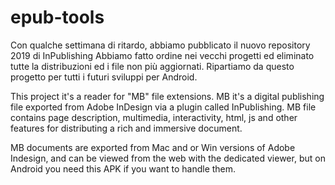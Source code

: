 # epub-tools

Con qualche settimana di ritardo, abbiamo pubblicato il nuovo repository 2019 di InPublishing
Abbiamo fatto ordine nei vecchi progetti ed eliminato tutte la distribuzioni ed i file non più aggiornati.
Ripartiamo da questo progetto per tutti i futuri sviluppi per Android.

This project it's a reader for "MB" file extensions.
MB it's a digital publishing file exported from Adobe InDesign via a plugin called InPublishing.
MB file contains page description, multimedia, interactivity, html, js and other features for distributing a rich and immersive document.

MB documents are exported from Mac and or Win versions of Adobe Indesign, and can be viewed from the web with the dedicated viewer, but on Android you need this APK if you want to handle them.
